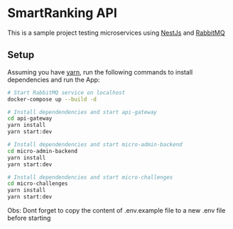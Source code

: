 # SmartRanking API

This is a sample project testing microservices using [NestJs](https://nestjs.com) and [RabbitMQ](https://www.rabbitmq.com)

## Setup

Assuming you have [yarn](https://yarnpkg.com/), run the following commands to install dependencies and run the App:

```sh
# Start RabbitMQ service on localhost
docker-compose up --build -d

# Install dependendencies and start api-gateway
cd api-gateway
yarn install
yarn start:dev

# Install dependendencies and start micro-admin-backend
cd micro-admin-backend
yarn install
yarn start:dev

# Install dependendencies and start micro-challenges
cd micro-challenges
yarn install
yarn start:dev
```
Obs: Dont forget to copy the content of .env.example file to a new .env file before starting